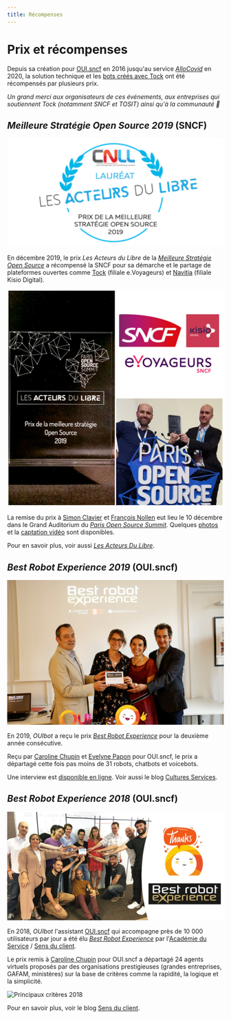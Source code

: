 ```yaml
---
title: Récompenses
---
```


# Prix et récompenses

Depuis sa création pour [OUI.sncf](https://www.oui.sncf/) en 2016 jusqu'au
service _[AlloCovid](https://www.allocovid.com/)_ en 2020, la solution technique et 
les [bots créés avec Tock](../showcase) ont été récompensés par plusieurs prix.

_Un grand merci aux organisateurs de ces événements, aux entreprises qui soutiennent
Tock (notamment SNCF et TOSIT) ainsi qu'à la communauté 🙂_

## *Meilleure Stratégie Open Source 2019* (SNCF)

![logo acteurdubibre](../img/acteursdulibre.png "kotlin")

En décembre 2019, le prix _Les Acteurs du Libre_ de la 
[_Meilleure Stratégie Open Source_](https://lesacteursdulibre.com/portfolio/prix-meilleure-strategie/)
a récompensé la SNCF pour sa démarche et le partage de plateformes ouvertes comme 
[Tock](https://doc.tock.ai/) (filiale e.Voyageurs) 
et [Navitia](https://github.com/CanalTP/navitia) (filiale Kisio Digital).

![logo kotlin](../img/ceremony.jpg "Acteurs du libre")

La remise du prix à [Simon Clavier](https://www.linkedin.com/in/clavier/) et [François Nollen](https://www.linkedin.com/in/francois-nollen-42102782/) 
eut lieu le 10 décembre dans le Grand Auditorium du [_Paris Open Source Summit_](http://2019.opensourcesummit.paris/).
Quelques [photos](https://www.flickr.com/photos/186089225@N03/albums/72157712273229483) et 
la [captation vidéo](https://www.youtube.com/watch?v=7vodelxCZyI) sont disponibles.

Pour en savoir plus, voir aussi [_Les Acteurs Du Libre_](https://lesacteursdulibre.com/portfolio/prix-meilleure-strategie/).

## *Best Robot Experience 2019* (OUI.sncf)

![logo kotlin](../img/blog.png "Acteurs du libre")

En 2019, _OUIbot_ a reçu le prix 
_[Best Robot Experience](https://blog-cultures-services.com/2019/07/09/ouibot-de-ouisncf-laureat-prix-best-robot-experience-2019/)_
 pour la deuxième année consécutive.

Reçu par [Caroline Chupin](https://www.linkedin.com/in/caroline-chupin-2790bb51/) et 
 [Evelyne Papon](https://www.linkedin.com/in/evelyne-papon-2b895945/) pour OUI.sncf,
 le prix a départagé cette fois pas moins de 31 robots, chatbots et voicebots. 

Une interview est [disponible en ligne](https://www.youtube.com/watch?v=viRFqrpJvc4).
Voir aussi le blog [Cultures Services](https://blog-cultures-services.com/2019/07/09/ouibot-de-ouisncf-laureat-prix-best-robot-experience-2019/).

## *Best Robot Experience 2018* (OUI.sncf)

![logo kotlin](../img/BRE.jpg "Best Robot Experience 2018")

En 2018, _OUIbot_ l'assistant [OUI.sncf](https://www.oui.sncf/) qui accompagne près de 10 000 utilisateurs 
par jour a été élu _[Best Robot Experience](https://www.sensduclient.com/2018/04/ouibot-ouisncf-est-le-gagnant-de-best.html)_
 par l'[Académie du Service](http://www.academieduservice.com/) / [Sens du client](http://www.sensduclient.com/).
 
Le prix remis à [Caroline Chupin](https://www.linkedin.com/in/caroline-chupin-2790bb51/) pour OUI.sncf
a départagé 24 agents virtuels proposés par des organisations prestigieuses (grandes entreprises, GAFAM, ministères)
sur la base de critères comme la rapidité, la logique et la simplicité. 

![Principaux critères 2018](https://1.bp.blogspot.com/-kjccUpSlsHw/WttCWg_TqXI/AAAAAAAALEM/Fa2ZvP8r824SiHLZYW-SGsjK0Uyd2ob5QCLcBGAs/s400/bestrobotexperience2-2018.jpg "Principaux critères Best Robot Experience 2018")

Pour en savoir plus, voir le blog [Sens du client](https://www.sensduclient.com/2018/04/ouibot-ouisncf-est-le-gagnant-de-best.html).